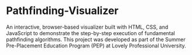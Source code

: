 # Pathfinding-Visualizer
An interactive, browser-based visualizer built with HTML, CSS, and JavaScript to demonstrate the step-by-step execution of fundamental pathfinding algorithms. This project was developed as part of the Summer Pre-Placement Education Program (PEP) at Lovely Professional University.
